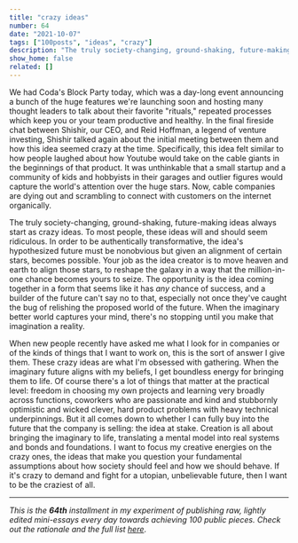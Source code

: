 ```yaml
---
title: "crazy ideas"
number: 64
date: "2021-10-07"
tags: ["100posts", "ideas", "crazy"]
description: "The truly society-changing, ground-shaking, future-making ideas always start as crazy ideas."
show_home: false
related: []
---
```

We had Coda's Block Party today, which was a day-long event announcing a bunch of the huge features we're launching soon and hosting many thought leaders to talk about their favorite "rituals," repeated processes which keep you or your team productive and healthy. In the final fireside chat between Shishir, our CEO, and Reid Hoffman, a legend of venture investing, Shishir talked again about the initial meeting between them and how this idea seemed crazy at the time. Specifically, this idea felt similar to how people laughed about how Youtube would take on the cable giants in the beginnings of that product. It was unthinkable that a small startup and a community of kids and hobbyists in their garages and outlier figures would capture the world's attention over the huge stars. Now, cable companies are dying out and scrambling to connect with customers on the internet organically. 

The truly society-changing, ground-shaking, future-making ideas always start as crazy ideas. To most people, these ideas will and should seem ridiculous. In order to be authentically transformative, the idea's hypothesized future must be nonobvious but given an alignment of certain stars, becomes possible. Your job as the idea creator is to move heaven and earth to align those stars, to reshape the galaxy in a way that the million-in-one chance becomes yours to seize. The opportunity is the idea coming together in a form that seems like it has *any* chance of success, and a builder of the future can't say no to that, especially not once they've caught the bug of relishing the proposed world of the future. When the imaginary better world captures your mind, there's no stopping until you make that imagination a reality.

When new people recently have asked me what I look for in companies or of the kinds of things that I want to work on, this is the sort of answer I give them. These crazy ideas are what I'm obsessed with gathering. When the imaginary future aligns with my beliefs, I get boundless energy for bringing them to life. Of course there's a lot of things that matter at the practical level: freedom in choosing my own projects and learning very broadly across functions, coworkers who are passionate and kind and stubbornly optimistic and wicked clever, hard product problems with heavy technical underpinnings. But it all comes down to whether I can fully buy into the future that the company is selling: the idea at stake. Creation is all about bringing the imaginary to life, translating a mental model into real systems and bonds and foundations. I want to focus my creative energies on the crazy ones, the ideas that make you question your fundamental assumptions about how society should feel and how we should behave. If it's crazy to demand and fight for a utopian, unbelievable future, then I want to be the craziest of all. 

---
*This is the **64th** installment in my experiment of publishing raw, lightly edited mini-essays every day towards achieving 100 public pieces. Check out the rationale and the full list [here](/experiments/100posts/)*.
